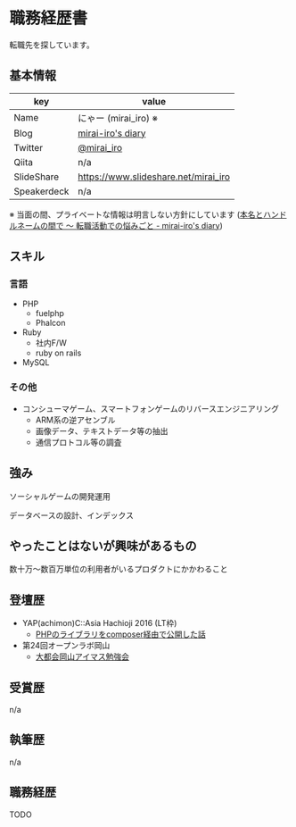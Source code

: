 職務経歴書
==========

転職先を探しています。

## 基本情報

|key|value|
|---|-----|
|Name|にゃー (mirai_iro) ※|
|Blog|[mirai-iro's diary](http://mirai-iro.hatenablog.jp/)|
|Twitter|[@mirai_iro](https://twitter.com/mirai_iro)|
|Qiita|n/a|
|SlideShare|https://www.slideshare.net/mirai_iro|
|Speakerdeck|n/a|

※ 当面の間、プライベートな情報は明言しない方針にしています
([本名とハンドルネームの間で 〜 転職活動での悩みごと - mirai-iro's diary](http://mirai-iro.hatenablog.jp/entry/to-worry-identity))


## スキル

### 言語

- PHP
	- fuelphp
	- Phalcon
- Ruby
	- 社内F/W
	- ruby on rails
- MySQL

### その他

- コンシューマゲーム、スマートフォンゲームのリバースエンジニアリング
	- ARM系の逆アセンブル
	- 画像データ、テキストデータ等の抽出
	- 通信プロトコル等の調査

## 強み

ソーシャルゲームの開発運用

データベースの設計、インデックス

## やったことはないが興味があるもの

数十万〜数百万単位の利用者がいるプロダクトにかかわること

## 登壇歴

- YAP(achimon)C::Asia Hachioji 2016 (LT枠)
	- [PHPのライブラリをcomposer経由で公開した話](https://www.slideshare.net/mirai_iro/phpcomposer-63664612)
- 第24回オープンラボ岡山
	- [大都会岡山アイマス勉強会](https://www.slideshare.net/mirai_iro/imas-18790237)

## 受賞歴

n/a

## 執筆歴

n/a

## 職務経歴

TODO
